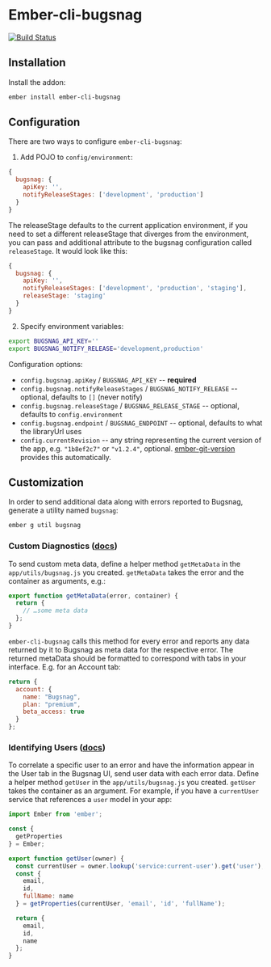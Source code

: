 # Ember-cli-bugsnag

[![Build Status](https://circleci.com/gh/binhums/ember-cli-bugsnag.svg?style=shield&circle-token=:circle-token)](https://circleci.com/gh/binhums/ember-cli-bugsnag)

## Installation

Install the addon:

```sh
ember install ember-cli-bugsnag
```

## Configuration

There are two ways to configure `ember-cli-bugsnag`:

1. Add POJO to `config/environment`:

```javascript
{
  bugsnag: {
    apiKey: '',
    notifyReleaseStages: ['development', 'production']
  }
}
```

The releaseStage defaults to the current application environment, if you
need to set a different releaseStage that diverges from the environment, you
can pass and additional attribute to the bugsnag configuration called
`releaseStage`. It would look like this:

```javascript
{
  bugsnag: {
    apiKey: '',
    notifyReleaseStages: ['development', 'production', 'staging'],
    releaseStage: 'staging'
  }
}
```

2. Specify environment variables:

```sh
export BUGSNAG_API_KEY=''
export BUGSNAG_NOTIFY_RELEASE='development,production'
```

Configuration options:

 * `config.bugsnag.apiKey` / `BUGSNAG_API_KEY` -- **required**
 * `config.bugsnag.notifyReleaseStages` / `BUGSNAG_NOTIFY_RELEASE` -- optional, defaults to `[]` (never notify)
 * `config.bugsnag.releaseStage` / `BUGSNAG_RELEASE_STAGE` -- optional, defaults to `config.environment`
 * `config.bugsnag.endpoint` / `BUGSNAG_ENDPOINT` -- optional, defaults to what the libraryUrl uses
 * `config.currentRevision` -- any string representing the current version of the app, e.g. `"1b8ef2c7"` or `"v1.2.4"`, optional. [ember-git-version](https://github.com/rwjblue/ember-git-version) provides this automatically.

## Customization

In order to send additional data along with errors reported to Bugsnag, generate
a utility named `bugsnag`:

```sh
ember g util bugsnag
```

### Custom Diagnostics ([docs](https://docs.bugsnag.com/platforms/browsers/#custom-diagnostics))

To send custom meta data, define a helper method `getMetaData` in the
`app/utils/bugsnag.js` you created. `getMetaData` takes the error and the
container as arguments, e.g.:

```js
export function getMetaData(error, container) {
  return {
    // …some meta data
  };
}
```

`ember-cli-bugsnag` calls this method for every error and reports any data
returned by it to Bugsnag as meta data for the respective error. The returned
metaData should be formatted to correspond with tabs in your interface. E.g.
for an Account tab:

```js
return {
  account: {
    name: "Bugsnag",
    plan: "premium",
    beta_access: true
  }
};
```

### Identifying Users ([docs](https://docs.bugsnag.com/platforms/browsers/#identifying-users))

To correlate a specific user to an error and have the information appear in the
User tab in the Bugsnag UI, send user data with each error data. Define a
helper method `getUser` in the `app/utils/bugsnag.js` you created. `getUser`
takes the container as an argument. For example, if you have a `currentUser`
service that references a `user` model in your app:

```js
import Ember from 'ember';

const {
  getProperties
} = Ember;

export function getUser(owner) {
  const currentUser = owner.lookup('service:current-user').get('user');
  const {
    email,
    id,
    fullName: name
  } = getProperties(currentUser, 'email', 'id', 'fullName');

  return {
    email,
    id,
    name
  };
}
```
